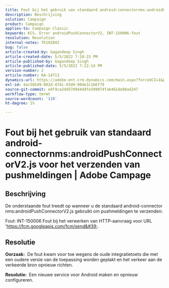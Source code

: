 ```yaml
---
title: Fout bij het gebruik van standaard android-connectornms:androidPushConnectorV2.js voor het verzenden van pushmeldingen | Adobe Campage
description: Beschrijving
solution: Campaign
product: Campaign
applies-to: Campaign Classic
keywords: KCS, Error androidPushConnectorV2, INT-150006-fout
resolution: Resolution
internal-notes: TK192842
bug: false
article-created-by: Gagandeep Singh
article-created-date: 5/5/2022 7:18:15 PM
article-published-by: Gagandeep Singh
article-published-date: 5/5/2022 7:22:14 PM
version-number: 2
article-number: KA-14713
dynamics-url: https://adobe-ent.crm.dynamics.com/main.aspx?forceUCI=1&pagetype=entityrecord&etn=knowledgearticle&id=6036cf1a-a8cc-ec11-a7b5-6045bd00dd66
exl-id: 4ac585d9-002d-474c-93d9-90de3c1b6f79
source-git-commit: e8f4ca2dd578944d4fe399074fab461de88ad247
workflow-type: tm+mt
source-wordcount: '110'
ht-degree: 1%

---
```


# Fout bij het gebruik van standaard android-connectornms:androidPushConnectorV2.js voor het verzenden van pushmeldingen | Adobe Campage

## Beschrijving




De onderstaande fout treedt op wanneer u de standaard android-connector nms:androidPushConnectorV2.js gebruikt om pushmeldingen te verzenden:

Fout: INT-150006 Fout bij het verwerken van HTTP-aanvraag voor URL &#39;https://fcm.googleapis.com/fcm/send&#39;.


## Resolutie


<b>Oorzaak:</b>  De fout kwam voor toe wegens de oude integratietoets die met een oudere versie van de toepassing worden geplakt en het verkeer aan de verkeerde bron opnieuw richten.

<b>Resolutie:  </b>Een nieuwe service voor Android maken en opnieuw configureren.
